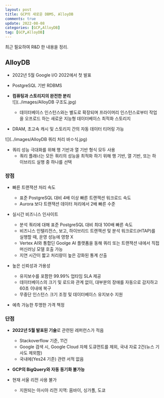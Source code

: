 ```yaml
---
layout: post
title: GCP의 새로운 DBMS, AlloyDB
comments: true
update: 2022-08-08
categories: [GCP,AlloyDB]
tag: [GCP,AlloyDB]
---
```


최근 필요하여 R&D 한 내용을 정리.


## AlloyDB
- 2022년 5월 Google I/O 2022에서 첫 발표  

- PostgreSQL 기반 RDBMS  

- **컴퓨팅과 스토리지의 완전한 분리**  
![](../images/AlloyDB 구조도.jpg)  
	+ 데이터베이스 인스턴스와는 별도로 확장되며 프라이머리 인스턴스로부터 작업을 오프로드 하는 새로운 지능형 데이터베이스 최적화 스토리지  

- DRAM, 초고속 캐시 및 스토리지 간의 자동 데이터 티어링 가능  
  
![](../images/AlloyDB 쿼리 처리 바ㅇ식.jpg)  
  
- 쿼리 성능 극대화를 위해 행 기반과 열 기반 형식 모두 사용  
	+ 쿼리 플래너는 모든 쿼리의 성능을 최적화 하기 위해 행 기반, 열 기반, 또는 하이브리드 실행 중 하나를 선택



### 장점
- 빠른 트랜잭션 처리 속도  
	+ 표준 PostgreSQL 대비 4배 이상 빠른 트랜잭션 워크로드 속도  
	+ Aurora 보다 트랜잭션 데이터 처리에서 2배 빠른 수준  
  
- 실시간 비즈니스 인사이트
	+ 분석 쿼리에 대해 표준 PostgreSQL 대비 최대 100배 빠른 속도
	+ 비즈니스 인텔리전스, 보고, 하이브리드 트랜잭션 및 분석 워크로드(HTAP)를 실행할 때, 운영 성능에 영향 X
	+ Vertex AI와 통합딘 Goolge AI 플랫폼을 동해 쿼리 또는 트랜잭션 내에서 직접 머신러닝 모델 호출 가능
	+ 지연 시간이 짧고 처리량이 높은 강화된 통계 산출

- 높은 신뢰성과 가용성
	+ 유지보수를 포함한 99.99% 업타임 SLA 제공
	+ 데이터베이스의 크기 및 로드와 관계 없이, 대부분의 장애를 자동으로 감지하고 60초 이내에 복구
	+ 무중단 인스턴스 크기 조정 및 데이터베이스 유지보수 지원

- 예측 가능한 투명한 가격 책정
  
  
  

### 단점
- **2022년 5월 발표된 기술**로 관련된 레퍼런스가 적음  
	+ Stackoverflow 기준, 11건  
	+ Google 검색 시, Google Cloud 자체 도큐먼트를 제외, 국내 자료 2건(뉴스 기사도 제외함)  
	+ 국내에(Yes24 기준) 관련 서적 없음  
  
- **GCP의 BigQuery와 자동 동기화 불가능**

- 현재 서울 리전 사용 불가 
	+ 지원되는 아시아 리전 지역: 뭄바이, 싱가폴, 도쿄
